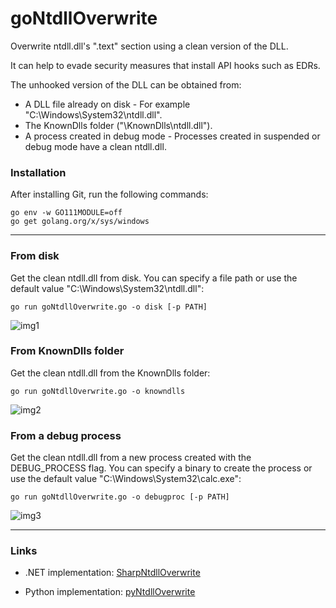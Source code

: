 # goNtdllOverwrite


Overwrite ntdll.dll's ".text" section using a clean version of the DLL.  

It can help to evade security measures that install API hooks such as EDRs. 

The unhooked version of the DLL can be obtained from:

- A DLL file already on disk - For example "C:\Windows\System32\ntdll.dll".
- The KnownDlls folder ("\KnownDlls\ntdll.dll").
- A process created in debug mode - Processes created in suspended or debug mode have a clean ntdll.dll.


### Installation

After installing Git, run the following commands:

```
go env -w GO111MODULE=off
go get golang.org/x/sys/windows
```

---------------------------------

### From disk

Get the clean ntdll.dll from disk. You can specify a file path or use the default value "C:\Windows\System32\ntdll.dll":

```
go run goNtdllOverwrite.go -o disk [-p PATH]
```

![img1](https://raw.githubusercontent.com/ricardojoserf/ricardojoserf.github.io/master/images/goNtdllOverwrite/Screenshot_1.png)


### From KnownDlls folder

Get the clean ntdll.dll from the KnownDlls folder:

```
go run goNtdllOverwrite.go -o knowndlls
```

![img2](https://raw.githubusercontent.com/ricardojoserf/ricardojoserf.github.io/master/images/goNtdllOverwrite/Screenshot_2.png)


### From a debug process

Get the clean ntdll.dll from a new process created with the DEBUG_PROCESS flag. You can specify a binary to create the process or use the default value "C:\Windows\System32\calc.exe":

```
go run goNtdllOverwrite.go -o debugproc [-p PATH]
```

![img3](https://raw.githubusercontent.com/ricardojoserf/ricardojoserf.github.io/master/images/goNtdllOverwrite/Screenshot_3.png)

-------------------------------

### Links

- .NET implementation: [SharpNtdllOverwrite](https://github.com/ricardojoserf/SharpNtdllOverwrite)

- Python implementation: [pyNtdllOverwrite](https://github.com/ricardojoserf/pyNtdllOverwrite)
